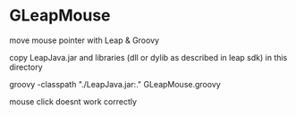 GLeapMouse
==========

move mouse pointer with Leap &amp; Groovy

copy LeapJava.jar and libraries (dll or dylib as described in leap sdk) in this directory

groovy  -classpath "./LeapJava.jar:." GLeapMouse.groovy

mouse click doesnt work correctly 
